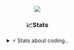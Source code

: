 <div align="center">
  
<p align="center">
  <img src="https://lanyard.cnrad.dev/api/1018290650602553364" />
</p>

### 📈Stats
<details>
    <summary> ⚡ Stats about coding.. </> </summary>
    <br/>

<!--START_SECTION:waka-->
![Code Time](http://img.shields.io/badge/Code%20Time-155%20hrs%206%20mins-blue)

![Profile Views](http://img.shields.io/badge/Profile%20Views-9-blue)

**🐱 My GitHub Data** 

> 📦 1.2 MB Used in GitHub's Storage 
 > 
> 🏆 14 Contributions in the Year 2025
 > 
> 💼 Opted to Hire
 > 
> 📜 5 Public Repositories 
 > 
> 🔑 19 Private Repositories 
 > 
**I'm an Early 🐤** 

```text
🌞 Morning                27 commits          ██░░░░░░░░░░░░░░░░░░░░░░░   06.85 % 
🌆 Daytime                187 commits         ████████████░░░░░░░░░░░░░   47.46 % 
🌃 Evening                137 commits         █████████░░░░░░░░░░░░░░░░   34.77 % 
🌙 Night                  43 commits          ███░░░░░░░░░░░░░░░░░░░░░░   10.91 % 
```
📅 **I'm Most Productive on Sunday** 

```text
Monday                   23 commits          █░░░░░░░░░░░░░░░░░░░░░░░░   05.84 % 
Tuesday                  48 commits          ███░░░░░░░░░░░░░░░░░░░░░░   12.18 % 
Wednesday                51 commits          ███░░░░░░░░░░░░░░░░░░░░░░   12.94 % 
Thursday                 62 commits          ████░░░░░░░░░░░░░░░░░░░░░   15.74 % 
Friday                   54 commits          ███░░░░░░░░░░░░░░░░░░░░░░   13.71 % 
Saturday                 69 commits          ████░░░░░░░░░░░░░░░░░░░░░   17.51 % 
Sunday                   87 commits          ██████░░░░░░░░░░░░░░░░░░░   22.08 % 
```


📊 **This Week I Spent My Time On** 

```text
🕑︎ Time Zone: Europe/Berlin

💬 Programming Languages: 
Lua                      5 hrs 53 mins       ███████████░░░░░░░░░░░░░░   45.15 % 
HTML                     3 hrs 54 mins       ███████░░░░░░░░░░░░░░░░░░   29.88 % 
JavaScript               2 hrs 7 mins        ████░░░░░░░░░░░░░░░░░░░░░   16.28 % 
CSS                      18 mins             █░░░░░░░░░░░░░░░░░░░░░░░░   02.37 % 
TypeScript               14 mins             ░░░░░░░░░░░░░░░░░░░░░░░░░   01.82 % 

🔥 Editors: 
VS Code                  13 hrs 3 mins       █████████████████████████   100.00 % 

🐱‍💻 Projects: 
[gamemode]               9 hrs 11 mins       ██████████████████░░░░░░░   70.45 % 
Unknown Project          42 mins             █░░░░░░░░░░░░░░░░░░░░░░░░   05.42 % 
resources                38 mins             █░░░░░░░░░░░░░░░░░░░░░░░░   04.96 % 
illusion                 38 mins             █░░░░░░░░░░░░░░░░░░░░░░░░   04.95 % 
fivem                    35 mins             █░░░░░░░░░░░░░░░░░░░░░░░░   04.56 % 

💻 Operating System: 
Windows                  13 hrs 3 mins       █████████████████████████   100.00 % 
```

**I Mostly Code in JavaScript** 

```text
JavaScript               8 repos             █████████░░░░░░░░░░░░░░░░   34.78 % 
Lua                      6 repos             ███████░░░░░░░░░░░░░░░░░░   26.09 % 
Python                   3 repos             ███░░░░░░░░░░░░░░░░░░░░░░   13.04 % 
TypeScript               2 repos             ██░░░░░░░░░░░░░░░░░░░░░░░   08.70 % 
HTML                     1 repo              █░░░░░░░░░░░░░░░░░░░░░░░░   04.35 % 
```




 Last Updated on 04/02/2025 08:42:27 UTC
<!--END_SECTION:waka-->
</details>

